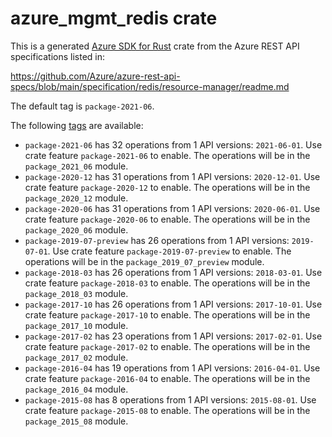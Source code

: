 # azure_mgmt_redis crate

This is a generated [Azure SDK for Rust](https://github.com/Azure/azure-sdk-for-rust) crate from the Azure REST API specifications listed in:

https://github.com/Azure/azure-rest-api-specs/blob/main/specification/redis/resource-manager/readme.md

The default tag is `package-2021-06`.

The following [tags](https://github.com/Azure/azure-sdk-for-rust/blob/main/services/tags.md) are available:

- `package-2021-06` has 32 operations from 1 API versions: `2021-06-01`. Use crate feature `package-2021-06` to enable. The operations will be in the `package_2021_06` module.
- `package-2020-12` has 31 operations from 1 API versions: `2020-12-01`. Use crate feature `package-2020-12` to enable. The operations will be in the `package_2020_12` module.
- `package-2020-06` has 31 operations from 1 API versions: `2020-06-01`. Use crate feature `package-2020-06` to enable. The operations will be in the `package_2020_06` module.
- `package-2019-07-preview` has 26 operations from 1 API versions: `2019-07-01`. Use crate feature `package-2019-07-preview` to enable. The operations will be in the `package_2019_07_preview` module.
- `package-2018-03` has 26 operations from 1 API versions: `2018-03-01`. Use crate feature `package-2018-03` to enable. The operations will be in the `package_2018_03` module.
- `package-2017-10` has 26 operations from 1 API versions: `2017-10-01`. Use crate feature `package-2017-10` to enable. The operations will be in the `package_2017_10` module.
- `package-2017-02` has 23 operations from 1 API versions: `2017-02-01`. Use crate feature `package-2017-02` to enable. The operations will be in the `package_2017_02` module.
- `package-2016-04` has 19 operations from 1 API versions: `2016-04-01`. Use crate feature `package-2016-04` to enable. The operations will be in the `package_2016_04` module.
- `package-2015-08` has 8 operations from 1 API versions: `2015-08-01`. Use crate feature `package-2015-08` to enable. The operations will be in the `package_2015_08` module.